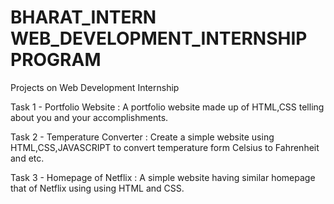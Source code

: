 # BHARAT_INTERN WEB_DEVELOPMENT_INTERNSHIP PROGRAM
Projects on Web Development Internship

Task 1 - Portfolio Website : A portfolio website made up of HTML,CSS telling about you and your accomplishments.

Task 2 - Temperature Converter : Create a simple website using HTML,CSS,JAVASCRIPT to convert temperature form Celsius to Fahrenheit and etc.

Task 3 - Homepage of Netflix : A simple website having similar homepage that of Netflix using using HTML and CSS.
